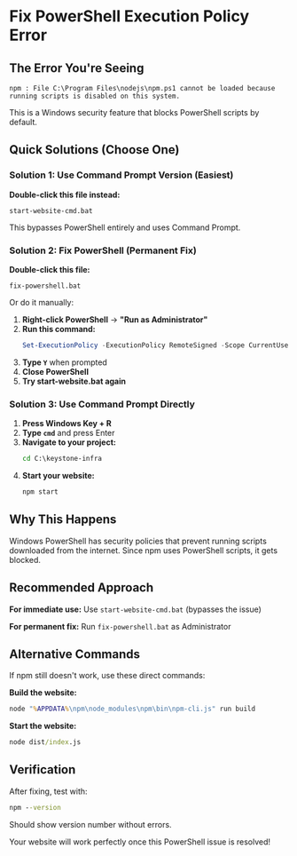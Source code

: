 # Fix PowerShell Execution Policy Error

## The Error You're Seeing

```
npm : File C:\Program Files\nodejs\npm.ps1 cannot be loaded because running scripts is disabled on this system.
```

This is a Windows security feature that blocks PowerShell scripts by default.

## Quick Solutions (Choose One)

### Solution 1: Use Command Prompt Version (Easiest)

**Double-click this file instead:**
```
start-website-cmd.bat
```

This bypasses PowerShell entirely and uses Command Prompt.

### Solution 2: Fix PowerShell (Permanent Fix)

**Double-click this file:**
```
fix-powershell.bat
```

Or do it manually:

1. **Right-click PowerShell** → **"Run as Administrator"**
2. **Run this command:**
   ```powershell
   Set-ExecutionPolicy -ExecutionPolicy RemoteSigned -Scope CurrentUser
   ```
3. **Type `Y`** when prompted
4. **Close PowerShell**
5. **Try start-website.bat again**

### Solution 3: Use Command Prompt Directly

1. **Press Windows Key + R**
2. **Type `cmd`** and press Enter
3. **Navigate to your project:**
   ```cmd
   cd C:\keystone-infra
   ```
4. **Start your website:**
   ```cmd
   npm start
   ```

## Why This Happens

Windows PowerShell has security policies that prevent running scripts downloaded from the internet. Since npm uses PowerShell scripts, it gets blocked.

## Recommended Approach

**For immediate use:** Use `start-website-cmd.bat` (bypasses the issue)

**For permanent fix:** Run `fix-powershell.bat` as Administrator

## Alternative Commands

If npm still doesn't work, use these direct commands:

**Build the website:**
```cmd
node "%APPDATA%\npm\node_modules\npm\bin\npm-cli.js" run build
```

**Start the website:**
```cmd
node dist/index.js
```

## Verification

After fixing, test with:
```cmd
npm --version
```

Should show version number without errors.

Your website will work perfectly once this PowerShell issue is resolved!